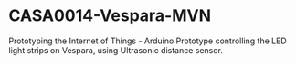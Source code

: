 # CASA0014-Vespara-MVN
Prototyping the Internet of Things - Arduino Prototype controlling the LED light strips on Vespara, using Ultrasonic distance sensor.
